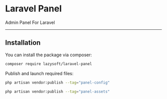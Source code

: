 # Laravel Panel
Admin Panel For Laravel

---

## Installation
You can install the package via composer:
```bash
composer require lazysoft/laravel-panel
```

Publish and launch required files:

```bash
php artisan vendor:publish --tag="panel-config"
```
```bash
php artisan vendor:publish --tag="panel-assets"
```
